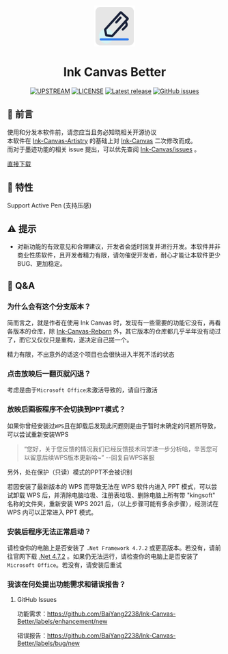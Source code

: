 <div align="center">

<!--
[![LOGO](Images/Ink%20Canvas%20Artistry.png?raw=true "LOGO")](# "LOGO")
-->

<img src="./Images/Ink Canvas Better.png" style="width:96px;"/>

# Ink Canvas Better
[![UPSTREAM](https://img.shields.io/badge/UpStream-InkCanvas/Ink--Canvas--Artistry-red.svg "LICENSE")](https://github.com/InkCanvas/Ink-Canvas-Artistry)
[![LICENSE](https://img.shields.io/badge/License-GPL--3.0-red.svg "LICENSE")](./LICENSE)
[![Latest release](https://img.shields.io/github/release/BaiYang2238/Ink-Canvas-Better.svg?style=shield)](https://github.com/BaiYang2238/Ink-Canvas-Better/releases/latest)
[![GitHub issues](https://img.shields.io/github/issues/BaiYang2238/Ink-Canvas-Better?logo=github)](https://github.com/BaiYang2238/Ink-Canvas-Better/issues)

</div>

## 👀 前言
使用和分发本软件前，请您应当且务必知晓相关开源协议  
本软件在 [Ink-Canvas-Artistry](https://github.com/InkCanvas/Ink-Canvas-Artistry) 的基础上对 [Ink-Canvas](https://github.com/WXRIW/Ink-Canvas) 二次修改而成。  
而对于墨迹功能的相关 issue 提出，可以优先查阅 [Ink-Canvas/issues](https://github.com/WXRIW/Ink-Canvas/issues) 。

[直接下载](https://github.com/BaiYang2238/Ink-Canvas-Better/releases/latest "Latest Releases")

## 🔧 特性
Support Active Pen (支持压感)

## ⚠️ 提示
- 对新功能的有效意见和合理建议，开发者会适时回复并进行开发。本软件并非商业性质软件，且开发者精力有限，请勿催促开发者，耐心才能让本软件更少BUG、更加稳定。

## 📗 Q&A

### 为什么会有这个分支版本？
简而言之，就是作者在使用 Ink Canvas 时，发现有一些需要的功能它没有，再看各版本的仓库，除 [Ink-Canvas-Reborn](https://github.com/InkCanvas/Ink-Canvas-Reborn) 外，其它版本的仓库都几乎半年没有动过了，而它又仅仅只是重构，遂决定自己搓一个。

精力有限，不出意外的话这个项目也会很快进入半死不活的状态

### 点击放映后一翻页就闪退？
考虑是由于`Microsoft Office`未激活导致的，请自行激活

### 放映后画板程序不会切换到PPT模式？
如果你曾经安装过`WPS`且在卸载后发现此问题则是由于暂时未确定的问题所导致，可以尝试重新安装WPS
> “您好，关于您反馈的情况我们已经反馈技术同学进一步分析哈，辛苦您可以留意后续WPS版本更新哈~” --回复自WPS客服

另外，处在保护（只读）模式的PPT不会被识别

若因安装了最新版本的 WPS 而导致无法在 WPS 软件内进入 PPT 模式，可以尝试卸载 WPS 后，并清除电脑垃圾、注册表垃圾、删除电脑上所有带 "kingsoft" 名称的文件夹，重新安装 WPS 2021 后，（以上步骤可能有多余步骤），经测试在 WPS 内可以正常进入 PPT 模式。

### 安装后程序无法正常启动？
请检查你的电脑上是否安装了 `.Net Framework 4.7.2` 或更高版本。若没有，请前往官网下载 [.Net 4.7.2](https://dotnet.microsoft.com/en-us/download/dotnet-framework/thank-you/net472-offline-installer)
。如果仍无法运行，请检查你的电脑上是否安装了 `Microsoft Office`。若没有，请安装后重试

### 我该在何处提出功能需求和错误报告？

1. GitHub Issues

    功能需求：https://github.com/BaiYang2238/Ink-Canvas-Better/labels/enhancement/new 

    错误报告：https://github.com/BaiYang2238/Ink-Canvas-Better/labels/bug/new
